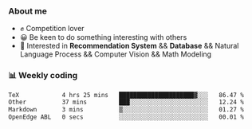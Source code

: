 ### About me

- ✊ Competition lover
- 😀 Be keen to do something interesting with others
- 🎈 Interested in **Recommendation System** && **Database** && Natural Language Process && Computer Vision && Math Modeling


### 📊 Weekly coding
<!--START_SECTION:waka-->

```txt
TeX            4 hrs 25 mins   █████████████████████▓░░░   86.47 %
Other          37 mins         ███░░░░░░░░░░░░░░░░░░░░░░   12.24 %
Markdown       3 mins          ▒░░░░░░░░░░░░░░░░░░░░░░░░   01.27 %
OpenEdge ABL   0 secs          ░░░░░░░░░░░░░░░░░░░░░░░░░   00.01 %
```

<!--END_SECTION:waka-->
